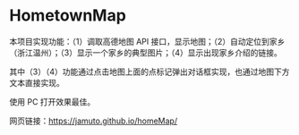 # HometownMap

本项目实现功能：（1）调取高德地图 API 接口，显示地图；（2）自动定位到家乡（浙江温州）；（3）显示一个家乡的典型图片；（4）显示出现家乡介绍的链接。

其中（3）（4）功能通过点击地图上面的点标记弹出对话框实现，也通过地图下方文本直接实现。

使用 PC 打开效果最佳。

网页链接：https://jamuto.github.io/homeMap/
